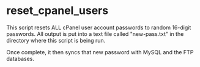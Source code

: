 # reset_cpanel_users
This script resets ALL cPanel user account passwords to random 16-digit  passwords.  All output is put into a text file called "new-pass.txt" in the directory where this script is being run.

Once complete, it then syncs that new password with MySQL and the FTP databases.
